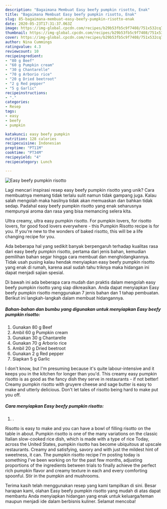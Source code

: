 ```yaml
---
description: "Bagaimana Membuat Easy beefy pumpkin risotto, Enak"
title: "Bagaimana Membuat Easy beefy pumpkin risotto, Enak"
slug: 85-bagaimana-membuat-easy-beefy-pumpkin-risotto-enak
date: 2020-05-23T17:31:37.063Z
image: https://img-global.cpcdn.com/recipes/b29b53fb5c9f7408/751x532cq70/easy-beefy-pumpkin-risotto-recipe-main-photo.jpg
thumbnail: https://img-global.cpcdn.com/recipes/b29b53fb5c9f7408/751x532cq70/easy-beefy-pumpkin-risotto-recipe-main-photo.jpg
cover: https://img-global.cpcdn.com/recipes/b29b53fb5c9f7408/751x532cq70/easy-beefy-pumpkin-risotto-recipe-main-photo.jpg
author: Nina Cummings
ratingvalue: 4.3
reviewcount: 10
recipeingredient:
- "80 g Beef"
- "60 g Pumpkin cream"
- "30 g Chantarelle"
- "70 g Arborio rice"
- "20 g Dried beetroot"
- "2 g Red pepper"
- "5 g Garlic"
recipeinstructions:
- "."
categories:
- Resep
tags:
- easy
- beefy
- pumpkin

katakunci: easy beefy pumpkin 
nutrition: 128 calories
recipecuisine: Indonesian
preptime: "PT11M"
cooktime: "PT34M"
recipeyield: "4"
recipecategory: Lunch

---
```



![Easy beefy pumpkin risotto](https://img-global.cpcdn.com/recipes/b29b53fb5c9f7408/751x532cq70/easy-beefy-pumpkin-risotto-recipe-main-photo.jpg)

Lagi mencari inspirasi resep easy beefy pumpkin risotto yang unik? Cara membuatnya memang tidak terlalu sulit namun tidak gampang juga. Kalau salah mengolah maka hasilnya tidak akan memuaskan dan bahkan tidak sedap. Padahal easy beefy pumpkin risotto yang enak seharusnya mempunyai aroma dan rasa yang bisa memancing selera kita.

Ultra creamy, ultra easy pumpkin risotto. For pumpkin lovers, for risotto lovers, for good food lovers everywhere - this Pumpkin Risotto recipe is for you. If you&#39;re new to the wonders of baked risotto, this will be a life changing recipe for you.

Ada beberapa hal yang sedikit banyak berpengaruh terhadap kualitas rasa dari easy beefy pumpkin risotto, pertama dari jenis bahan, kemudian pemilihan bahan segar hingga cara membuat dan menghidangkannya. Tidak usah pusing kalau hendak menyiapkan easy beefy pumpkin risotto yang enak di rumah, karena asal sudah tahu triknya maka hidangan ini dapat menjadi sajian spesial.


Di bawah ini ada beberapa cara mudah dan praktis dalam mengolah easy beefy pumpkin risotto yang siap dikreasikan. Anda dapat menyiapkan Easy beefy pumpkin risotto menggunakan 7 jenis bahan dan 1 tahap pembuatan. Berikut ini langkah-langkah dalam membuat hidangannya.

<!--inarticleads1-->

##### Bahan-bahan dan bumbu yang digunakan untuk menyiapkan Easy beefy pumpkin risotto:

1. Gunakan 80 g Beef
1. Ambil 60 g Pumpkin cream
1. Gunakan 30 g Chantarelle
1. Gunakan 70 g Arborio rice
1. Ambil 20 g Dried beetroot
1. Gunakan 2 g Red pepper
1. Siapkan 5 g Garlic


I don&#39;t know, but I&#39;m presuming because it&#39;s quite labour-intensive and it keeps you in the kitchen for longer than you&#39;d. This creamy easy pumpkin risotto is as good as the fancy dish they serve in restaurants - if not better! Creamy pumpkin risotto with gruyere cheese and sage butter is easy to make and utterly delicious. Don&#39;t let tales of risotto being hard to make put you off. 

<!--inarticleads2-->

##### Cara menyiapkan Easy beefy pumpkin risotto:

1. .


Risotto is easy to make and you can have a bowl of filling risotto on the table in about. Pumpkin risotto is one of the many variations on the classic Italian slow-cooked rice dish, which is made with a type of rice Today, across the United States, pumpkin risotto has become ubiquitous at upscale restaurants. Creamy and satisfying, savory and with just the mildest hint of sweetness, it can. The pumpkin risotto recipe I&#39;m posting today is something I&#39;ve been working on for the past few months, adjusting proportions of the ingredients between trials to finally achieve the perfect rich pumpkin flavor and creamy texture in each and every comforting spoonful. Stir in the pumpkin and mushrooms. 

Terima kasih telah menggunakan resep yang kami tampilkan di sini. Besar harapan kami, olahan Easy beefy pumpkin risotto yang mudah di atas dapat membantu Anda menyiapkan hidangan yang enak untuk keluarga/teman maupun menjadi ide dalam berbisnis kuliner. Selamat mencoba!
